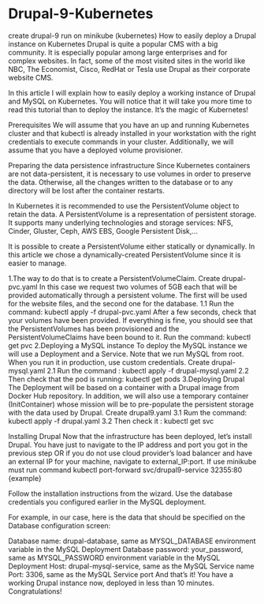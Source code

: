 # Drupal-9-Kubernetes
create drupal-9 run on minikube (kubernetes)
How to easily deploy a Drupal instance on Kubernetes
Drupal is quite a popular CMS with a big community. It is especially popular among large enterprises and for complex websites. In fact, some of the most visited sites in the world like NBC, The Economist, Cisco, RedHat or Tesla use Drupal as their corporate website CMS.

In this article I will explain how to easily deploy a working instance of Drupal and MySQL on Kubernetes. You will notice that it will take you more time to read this tutorial than to deploy the instance. It’s the magic of Kubernetes!

Prerequisites
We will assume that you have an up and running Kubernetes cluster and that kubectl is already installed in your workstation with the right credentials to execute commands in your cluster. Additionally, we will assume that you have a deployed volume provisioner.

Preparing the data persistence infrastructure
Since Kubernetes containers are not data-persistent, it is necessary to use volumes in order to preserve the data. Otherwise, all the changes written to the database or to any directory will be lost after the container restarts.

In Kubernetes it is recommended to use the PersistentVolume object to retain the data. A PersistentVolume is a representation of persistent storage. It supports many underlying technologies and storage services: NFS, Cinder, Gluster, Ceph, AWS EBS, Google Persistent Disk,…

It is possible to create a PersistentVolume either statically or dynamically. In this article we chose a dynamically-created PersistentVolume since it is easier to manage.

1.The way to do that is to create a PersistentVolumeClaim. Create drupal-pvc.yaml
  In this case we request two volumes of 5GB each that will be provided automatically through a persistent volume. The first will be used for the website files, and the second one for the database.
  1.1 Run the command: kubectl apply -f drupal-pvc.yaml
  After a few seconds, check that your volumes have been provided. If everything is fine, you should see that the PersistentVolumes has been provisioned and the PersistentVolumeClaims have been bound to it. Run the command: kubectl get pvc
2.Deploying a MySQL instance
To deploy the MySQL instance we will use a Deployment and a Service. Note that we run MySQL from root. When you run it in production, use custom credentials. Create drupal-mysql.yaml 
  2.1 Run the command : kubectl apply -f drupal-mysql.yaml
  2.2 Then check that the pod is running: kubectl get pods
3.Deploying Drupal
The Deployment will be based on a container with a Drupal image from Docker Hub repository. In addition, we will also use a temporary container (InitContainer) whose mission will be to pre-populate the persistent storage with the data used by Drupal. Create drupal9.yaml
  3.1 Rum the command: kubectl apply -f drupal.yaml
  3.2 Then check it : kubectl get svc

Installing Drupal
Now that the infrastructure has been deployed, let’s install Drupal. You have just to navigate to the IP address and port you got in the previous step OR if you do not use cloud provider’s load balancer and have an external IP for your machine, navigate to external_IP:port.
If use minikube must run command kubectl port-forward svc/drupal9-service 32355:80    {example}

Follow the installation instructions from the wizard. Use the database credentials you configured earlier in the MySQL deployment.

For example, in our case, here is the data that should be specified on the Database configuration screen:

Database name: drupal-database, same as MYSQL_DATABASE environment variable in the MySQL Deployment
Database password: your_password, same as MYSQL_PASSWORD environment variable in the MySQL Deployment
Host: drupal-mysql-service, same as the MySQL Service name
Port: 3306, same as the MySQL Service port
And that’s it! You have a working Drupal instance now, deployed in less than 10 minutes. Congratulations!

